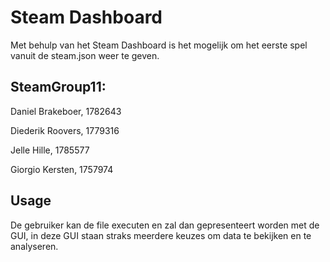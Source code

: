 # Steam Dashboard

Met behulp van het Steam Dashboard is het mogelijk om het eerste spel vanuit de steam.json weer te geven.

## SteamGroup11: 

Daniel Brakeboer, 1782643 

Diederik Roovers, 1779316 

Jelle Hille, 1785577 

Giorgio Kersten, 1757974
 
## Usage

De gebruiker kan de file executen en zal dan gepresenteert worden met de GUI, in deze GUI staan straks meerdere keuzes om data te bekijken en te analyseren.
